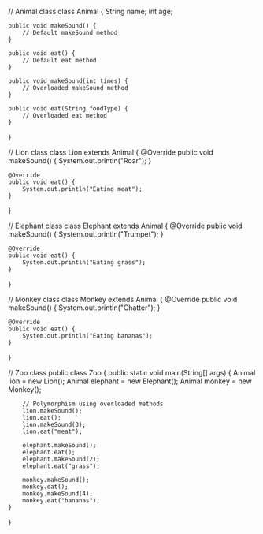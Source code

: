 // Animal class
class Animal {
    String name;
    int age;

    public void makeSound() {
        // Default makeSound method
    }

    public void eat() {
        // Default eat method
    }

    public void makeSound(int times) {
        // Overloaded makeSound method
    }

    public void eat(String foodType) {
        // Overloaded eat method
    }
}

// Lion class
class Lion extends Animal {
    @Override
    public void makeSound() {
        System.out.println("Roar");
    }

    @Override
    public void eat() {
        System.out.println("Eating meat");
    }
}

// Elephant class
class Elephant extends Animal {
    @Override
    public void makeSound() {
        System.out.println("Trumpet");
    }

    @Override
    public void eat() {
        System.out.println("Eating grass");
    }
}

// Monkey class
class Monkey extends Animal {
    @Override
    public void makeSound() {
        System.out.println("Chatter");
    }

    @Override
    public void eat() {
        System.out.println("Eating bananas");
    }
}

// Zoo class
public class Zoo {
    public static void main(String[] args) {
        Animal lion = new Lion();
        Animal elephant = new Elephant();
        Animal monkey = new Monkey();

        // Polymorphism using overloaded methods
        lion.makeSound();
        lion.eat();
        lion.makeSound(3);
        lion.eat("meat");

        elephant.makeSound();
        elephant.eat();
        elephant.makeSound(2);
        elephant.eat("grass");

        monkey.makeSound();
        monkey.eat();
        monkey.makeSound(4);
        monkey.eat("bananas");
    }
}

